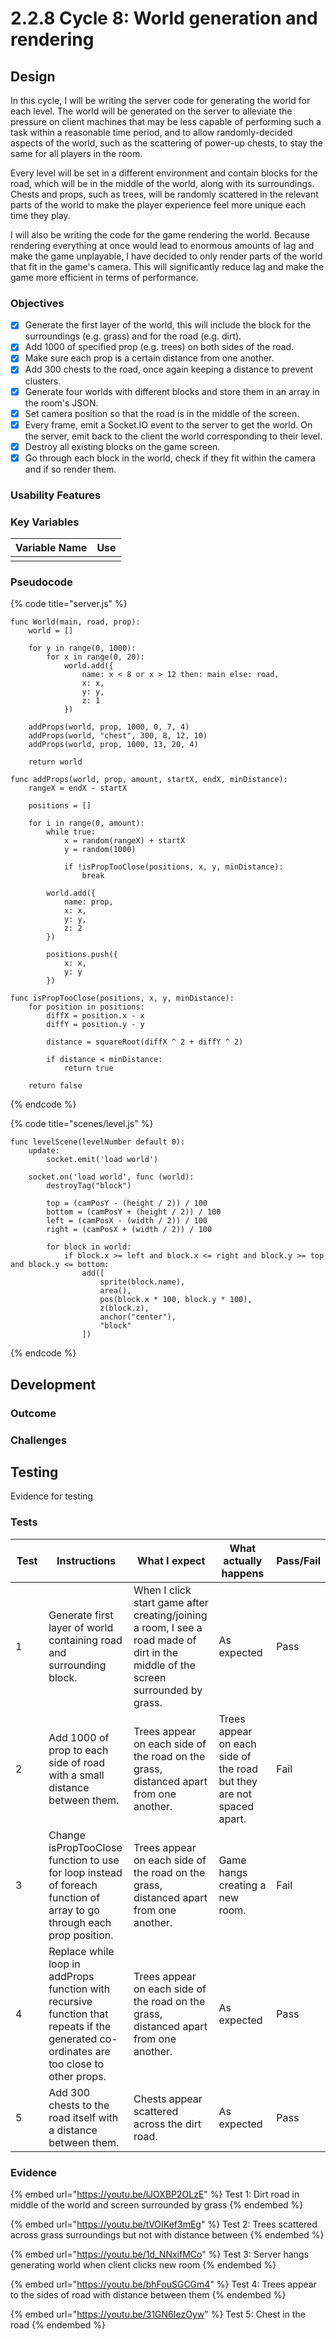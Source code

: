 # 2.2.8 Cycle 8: World generation and rendering

## Design

In this cycle, I will be writing the server code for generating the world for each level. The world will be generated on the server to alleviate the pressure on client machines that may be less capable of performing such a task within a reasonable time period, and to allow randomly-decided aspects of the world, such as the scattering of power-up chests, to stay the same for all players in the room.

Every level will be set in a different environment and contain blocks for the road, which will be in the middle of the world, along with its surroundings. Chests and props, such as trees, will be randomly scattered in the relevant parts of the world to make the player experience feel more unique each time they play.

I will also be writing the code for the game rendering the world. Because rendering everything at once would lead to enormous amounts of lag and make the game unplayable, I have decided to only render parts of the world that fit in the game's camera. This will significantly reduce lag and make the game more efficient in terms of performance.

### Objectives

* [x] Generate the first layer of the world, this will include the block for the surroundings (e.g. grass) and for the road (e.g. dirt).
* [x] Add 1000 of specified prop (e.g. trees) on both sides of the road.
* [x] Make sure each prop is a certain distance from one another.
* [x] Add 300 chests to the road, once again keeping a distance to prevent clusters.
* [x] Generate four worlds with different blocks and store them in an array in the room's JSON.
* [x] Set camera position so that the road is in the middle of the screen.
* [x] Every frame, emit a Socket.IO event to the server to get the world. On the server, emit back to the client the world corresponding to their level.
* [x] Destroy all existing blocks on the game screen.
* [x] Go through each block in the world, check if they fit within the camera and if so render them.

### Usability Features

### Key Variables

| Variable Name | Use |
| ------------- | --- |
|               |     |

### Pseudocode

{% code title="server.js" %}
```
func World(main, road, prop):
    world = []
    
    for y in range(0, 1000):
        for x in range(0, 20):
            world.add({
                name: x < 8 or x > 12 then: main else: road,
                x: x,
                y: y,
                z: 1
            })
            
    addProps(world, prop, 1000, 0, 7, 4)
    addProps(world, "chest", 300, 8, 12, 10)
    addProps(world, prop, 1000, 13, 20, 4)
    
    return world
    
func addProps(world, prop, amount, startX, endX, minDistance):
    rangeX = endX - startX
    
    positions = []
    
    for i in range(0, amount):
        while true:
            x = random(rangeX) + startX
            y = random(1000)
            
            if !isPropTooClose(positions, x, y, minDistance):
                break
                
        world.add({
            name: prop,
            x: x,
            y: y,
            z: 2
        })
        
        positions.push({
            x: x,
            y: y
        })
        
func isPropTooClose(positions, x, y, minDistance):
    for position in positions:
        diffX = position.x - x
        diffY = position.y - y
        
        distance = squareRoot(diffX ^ 2 + diffY ^ 2)
        
        if distance < minDistance:
            return true
            
    return false
```
{% endcode %}

{% code title="scenes/level.js" %}
```
func levelScene(levelNumber default 0):
    update:
        socket.emit('load world')
        
    socket.on('load world', func (world):
        destroyTag("block")
        
        top = (camPosY - (height / 2)) / 100
        bottom = (camPosY + (height / 2)) / 100
        left = (camPosX - (width / 2)) / 100
        right = (camPosX + (width / 2)) / 100
        
        for block in world:
            if block.x >= left and block.x <= right and block.y >= top and block.y <= bottom:
                add([
                    sprite(block.name),
                    area(),
                    pos(block.x * 100, block.y * 100),
                    z(block.z),
                    anchor("center"),
                    "block"
                ])
```
{% endcode %}

## Development

### Outcome



### Challenges



## Testing

Evidence for testing

### Tests

<table><thead><tr><th width="95">Test</th><th width="158">Instructions</th><th width="171">What I expect</th><th width="174">What actually happens</th><th>Pass/Fail</th></tr></thead><tbody><tr><td>1</td><td>Generate first layer of world containing road and surrounding block.</td><td>When I click start game after creating/joining a room, I see a road made of dirt in the middle of the screen surrounded by grass.</td><td>As expected</td><td>Pass</td></tr><tr><td>2</td><td>Add 1000 of prop to each side of road with a small distance between them.</td><td>Trees appear on each side of the road on the grass, distanced apart from one another. </td><td>Trees appear on each side of the road but they are not spaced apart.</td><td>Fail</td></tr><tr><td>3</td><td>Change isPropTooClose function to use for loop instead of foreach function of array to go through each prop position.</td><td>Trees appear on each side of the road on the grass, distanced apart from one another. </td><td>Game hangs creating a new room.</td><td>Fail</td></tr><tr><td>4</td><td>Replace while loop in addProps function with recursive function that repeats if the generated co-ordinates are too close to other props.</td><td>Trees appear on each side of the road on the grass, distanced apart from one another. </td><td>As expected</td><td>Pass</td></tr><tr><td>5</td><td>Add 300 chests to the road itself with a distance between them.</td><td>Chests appear scattered across the dirt road.</td><td>As expected</td><td>Pass</td></tr></tbody></table>

### Evidence

{% embed url="https://youtu.be/lJOXBP2OLzE" %}
Test 1: Dirt road in middle of the world and screen surrounded by grass
{% endembed %}

{% embed url="https://youtu.be/tVOIKef3mEg" %}
Test 2: Trees scattered across grass surroundings but not with distance between
{% endembed %}

{% embed url="https://youtu.be/1d_NNxifMCo" %}
Test 3: Server hangs generating world when client clicks new room
{% endembed %}

{% embed url="https://youtu.be/bhFouSGCGm4" %}
Test 4: Trees appear to the sides of road with distance between them
{% endembed %}

{% embed url="https://youtu.be/31GN6IezOyw" %}
Test 5: Chest in the road
{% endembed %}
